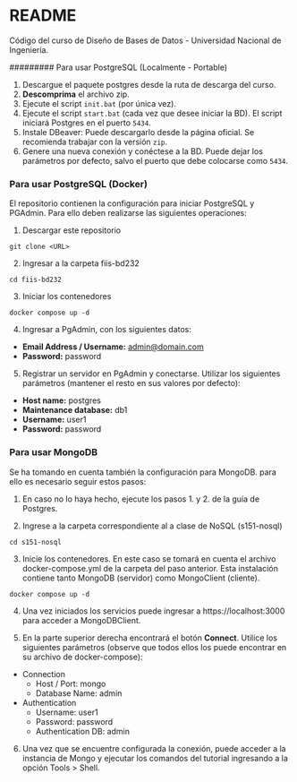 # README
Código del curso de Diseño de Bases de Datos - Universidad Nacional de Ingeniería.

######### Para usar PostgreSQL (Localmente - Portable)

1. Descargue el paquete postgres desde la ruta de descarga del curso.
2. **Descomprima** el archivo zip.
2. Ejecute el script `init.bat` (por única vez).
3. Ejecute el script `start.bat` (cada vez que desee iniciar la BD). El script iniciará Postgres en el puerto `5434`.
4. Instale DBeaver: Puede descargarlo desde la página oficial. Se recomienda trabajar con la versión `zip`.
5. Genere una nueva conexión y conéctese a la BD. Puede dejar los parámetros por defecto, salvo el puerto que debe colocarse como `5434`.


### Para usar PostgreSQL (Docker)
El repositorio contienen la configuración para iniciar PostgreSQL y PGAdmin. Para ello deben realizarse las siguientes operaciones:

1. Descargar este repositorio
```
git clone <URL>
```

2. Ingresar a la carpeta fiis-bd232
```
cd fiis-bd232
```
3. Iniciar los contenedores
```
docker compose up -d
```

4. Ingresar a PgAdmin, con los siguientes datos:
* **Email Address / Username:** admin@domain.com
* **Password:** password

5. Registrar un servidor en PgAdmin y conectarse. Utilizar los siguientes parámetros (mantener el resto en sus valores por defecto):
* **Host name:** postgres
* **Maintenance database:** db1
* **Username:** user1
* **Password:** password

### Para usar MongoDB

Se ha tomando en cuenta también la configuración para MongoDB. para ello es necesario seguir estos pasos:

1. En caso no lo haya hecho, ejecute los pasos 1. y 2. de la guía de Postgres.

2. Ingrese a la carpeta correspondiente al a clase de NoSQL (s151-nosql)

```
cd s151-nosql
```

3. Inicie los contenedores. En este caso se tomará en cuenta el archivo docker-compose.yml de la carpeta del paso anterior. Esta instalación contiene tanto MongoDB (servidor) como MongoClient (cliente).

```
docker compose up -d
```

4. Una vez iniciados los servicios puede ingresar a https://localhost:3000 para acceder a MongoDBClient.

5. En la parte superior derecha encontrará el botón **Connect**. Utilice los siguientes parámetros (observe que todos ellos los puede encontrar en su archivo de docker-compose):

- Connection
    - Host / Port: mongo
    - Database Name: admin
- Authentication
    - Username: user1
    - Password: password
    - Authentication DB: admin

6. Una vez que se encuentre configurada la conexión, puede acceder a la instancia de Mongo y ejecutar los comandos del tutorial ingresando a la opción Tools > Shell. 
